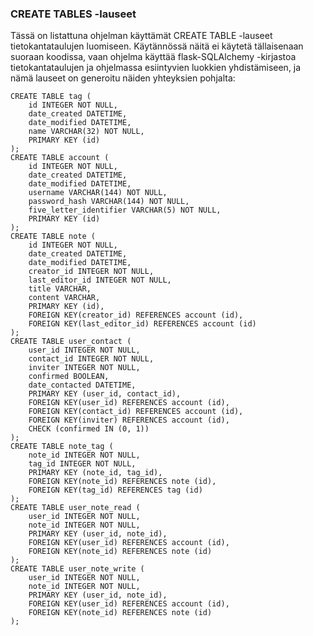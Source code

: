 ### CREATE TABLES -lauseet
Tässä on listattuna ohjelman käyttämät CREATE TABLE -lauseet tietokantataulujen luomiseen. Käytännössä näitä ei käytetä tällaisenaan suoraan koodissa, vaan ohjelma käyttää flask-SQLAlchemy -kirjastoa tietokantataulujen ja ohjelmassa esiintyvien luokkien yhdistämiseen, ja nämä lauseet on generoitu näiden yhteyksien pohjalta:

```
CREATE TABLE tag (
	id INTEGER NOT NULL, 
	date_created DATETIME, 
	date_modified DATETIME, 
	name VARCHAR(32) NOT NULL, 
	PRIMARY KEY (id)
);
CREATE TABLE account (
	id INTEGER NOT NULL, 
	date_created DATETIME, 
	date_modified DATETIME, 
	username VARCHAR(144) NOT NULL, 
	password_hash VARCHAR(144) NOT NULL, 
	five_letter_identifier VARCHAR(5) NOT NULL, 
	PRIMARY KEY (id)
);
CREATE TABLE note (
	id INTEGER NOT NULL, 
	date_created DATETIME, 
	date_modified DATETIME, 
	creator_id INTEGER NOT NULL, 
	last_editor_id INTEGER NOT NULL, 
	title VARCHAR, 
	content VARCHAR, 
	PRIMARY KEY (id), 
	FOREIGN KEY(creator_id) REFERENCES account (id), 
	FOREIGN KEY(last_editor_id) REFERENCES account (id)
);
CREATE TABLE user_contact (
	user_id INTEGER NOT NULL, 
	contact_id INTEGER NOT NULL, 
	inviter INTEGER NOT NULL, 
	confirmed BOOLEAN, 
	date_contacted DATETIME, 
	PRIMARY KEY (user_id, contact_id), 
	FOREIGN KEY(user_id) REFERENCES account (id), 
	FOREIGN KEY(contact_id) REFERENCES account (id), 
	FOREIGN KEY(inviter) REFERENCES account (id), 
	CHECK (confirmed IN (0, 1))
);
CREATE TABLE note_tag (
	note_id INTEGER NOT NULL, 
	tag_id INTEGER NOT NULL, 
	PRIMARY KEY (note_id, tag_id), 
	FOREIGN KEY(note_id) REFERENCES note (id), 
	FOREIGN KEY(tag_id) REFERENCES tag (id)
);
CREATE TABLE user_note_read (
	user_id INTEGER NOT NULL, 
	note_id INTEGER NOT NULL, 
	PRIMARY KEY (user_id, note_id), 
	FOREIGN KEY(user_id) REFERENCES account (id), 
	FOREIGN KEY(note_id) REFERENCES note (id)
);
CREATE TABLE user_note_write (
	user_id INTEGER NOT NULL, 
	note_id INTEGER NOT NULL, 
	PRIMARY KEY (user_id, note_id), 
	FOREIGN KEY(user_id) REFERENCES account (id), 
	FOREIGN KEY(note_id) REFERENCES note (id)
);
```